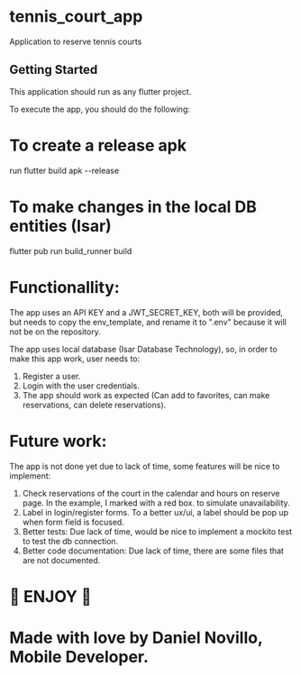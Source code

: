 # tennis_court_app

Application to reserve tennis courts

## Getting Started

This application should run as any flutter project.

To execute the app, you should do the following:

# To create a release apk
run flutter build apk --release

# To make changes in the local DB entities (Isar)
flutter pub run build_runner build

# Functionallity:

The app uses an API KEY and a JWT_SECRET_KEY, both will be provided, but needs to copy the env_template, and rename it to ".env" because it will not be on the repository.


The app uses local database (Isar Database Technology), so, in order to make this app work, user needs to:
1. Register a user.
2. Login with the user credentials.
3. The app should work as expected (Can add to favorites, can make reservations, can delete reservations).


# Future work:
The app is not done yet due to lack of time, some features will be nice to implement:
1. Check reservations of the court in the calendar and hours on reserve page. In the example, I marked with a red box.
to simulate unavailability.
2. Label in login/register forms. To a better ux/ui, a label should be pop up when form field is focused.
3. Better tests: Due lack of time, would be nice to implement a mockito test to test the db connection.
4. Better code documentation: Due lack of time, there are some files that are not documented.

# 🚀 ENJOY 🚀
# Made with love by Daniel Novillo, Mobile Developer.